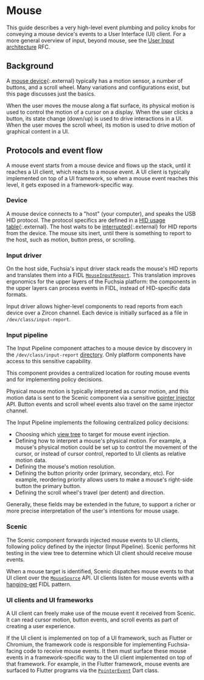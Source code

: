 # Mouse

This guide describes a very high-level event plumbing and policy knobs for
conveying a mouse device's events to a User Interface (UI) client. For a more
general overview of input, beyond mouse, see the
[User Input
architecture](/docs/contribute/governance/rfcs/0096_user_input_arch.md) RFC.

## Background

A [mouse device](https://en.wikipedia.org/wiki/Computer_mouse){:.external} typically has a
motion sensor, a number of buttons, and a scroll wheel. Many variations and
configurations exist, but this page discusses just the basics.

When the user moves the mouse along a flat surface, its physical motion is used
to control the motion of a cursor on a display. When the user clicks a button,
its state change (down/up) is used to drive interactions in a UI. When the user
moves the scroll wheel, its motion is used to drive motion of graphical content
in a UI.

## Protocols and event flow

A mouse event starts from a mouse device and flows up the stack, until it
reaches a UI client, which reacts to a mouse event. A UI client is typically
implemented on top of a UI framework, so when a mouse event reaches this level,
it gets exposed in a framework-specific way.

### Device

A mouse device connects to a "host" (your computer), and speaks the USB HID
protocol. The protocol specifics are defined in a
[HID usage table](https://www.usb.org/hid){:.external}. The host waits to be
[interrupted](https://wiki.osdev.org/USB_Human_Interface_Devices){:.external} for HID
reports from the device. The mouse sits inert, until there is something to
report to the host, such as motion, button press, or scrolling.

### Input driver

On the host side, Fuchsia's input driver stack reads the mouse's HID reports and
translates them into a FIDL
[`MouseInputReport`](https://fuchsia/dev/reference/fidl/fuchsia.input.report#MouseInputReport).
This translation improves ergonomics for the upper layers of the Fuchsia
platform: the components in the upper layers can process events in FIDL, instead
of HID-specific data formats.

Input driver allows higher-level components to read reports from each device
over a Zircon channel. Each device is initially surfaced as a file in
`/dev/class/input-report`.

### Input pipeline

The Input Pipeline component attaches to a mouse device by discovery in the
`/dev/class/input-report`
[directory](/docs/concepts/components/v2/capabilities/directory.md). Only platform
components have access to this sensitive capability.

This component provides a centralized location for routing mouse events and for
implementing policy decisions.

Physical mouse motion is typically interpreted as cursor motion, and this motion
data is sent to the Scenic component via a sensitive
[pointer injector](https://fuchsia/dev/reference/fidl/fuchsia.ui.pointerinjector#Device) API.
Button events and scroll wheel events also travel on the same injector channel.

The Input Pipeline implements the following centralized policy decisions:

*   Choosing which [view
    tree](/docs/contribute/governance/rfcs/0147_view_system.md)
    to target for mouse event injection.
*   Defining how to interpret a mouse's physical motion. For example, a mouse's
    physical motion could be set up to control the movement of the cursor, or
    instead of cursor control, reported to UI clients as relative motion data.
*   Defining the mouse's motion resolution.
*   Defining the button priority order (primary, secondary, etc). For example,
    reordering priority allows users to make a mouse's right-side button the
    primary button.
*   Defining the scroll wheel's travel (per detent) and direction.

Generally, these fields may be extended in the future, to support a richer or
more precise interpretation of the user's intentions for mouse usage.

### Scenic

The Scenic component forwards injected mouse events to UI clients, following
policy defined by the injector (Input Pipeline). Scenic performs hit testing in
the view tree to determine which UI client should receive mouse events.

When a mouse target is identified, Scenic dispatches mouse events to that UI
client over the
[`MouseSource`](https://fuchsia/dev/reference/fidl/fuchsia.ui.pointer#MouseSource) API. UI
clients listen for mouse events with a
[hanging-get](/docs/development/api/fidl.md#hanging-get) FIDL pattern.

### UI clients and UI frameworks

A UI client can freely make use of the mouse event it received from Scenic. It
can read cursor motion, button events, and scroll events as part of creating a
user experience.

If the UI client is implemented on top of a UI framework, such as Flutter or
Chromium, the framework code is responsible for implementing Fuchsia-facing code
to receive mouse events. It then must surface these mouse events in a
framework-specific way to the UI client implemented on top of that framework.
For example, in the Flutter framework, mouse events are surfaced to Flutter
programs via the
[`PointerEvent`](https://api.flutter.dev/flutter/gestures/PointerEvent-class.html)
Dart class.
